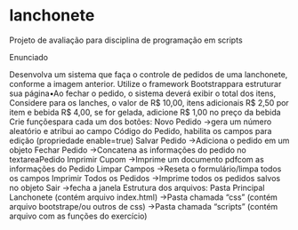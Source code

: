 # lanchonete
Projeto de avaliação para disciplina de programação em scripts


Enunciado

Desenvolva um sistema que faça o controle de pedidos de uma lanchonete, conforme a imagem anterior.
Utilize o framework Bootstrappara estruturar sua página•Ao fechar o pedido, o sistema deverá exibir o total dos itens,
Considere para os lanches, o valor de R$ 10,00, itens adicionais R$ 2,50 por item e bebida R$ 4,00, se for gelada, adicione R$ 1,00 no preço da bebida
Crie funçõespara cada um dos botões:
  Novo Pedido →gera um número aleatório e atribui ao campo Código do Pedido, habilita os campos para edição (propriedade enable=true)
  Salvar Pedido →Adiciona o pedido em um objeto
  Fechar Pedido →Concatena as informações do pedido no textareaPedido
  Imprimir Cupom →Imprime um documento pdfcom as informações do Pedido
  Limpar Campos →Reseta o formulário/limpa todos os campos
  Imprimir Todos os Pedidos →Imprime todos os pedidos salvos no objeto
  Sair →fecha a janela
Estrutura dos arquivos:
  Pasta Principal
  Lanchonete (contém arquivo index.html)
    →Pasta chamada “css” (contém arquivo bootstrape/ou outros de css)
    →Pasta chamada “scripts” (contém arquivo com as funções do exercício)
